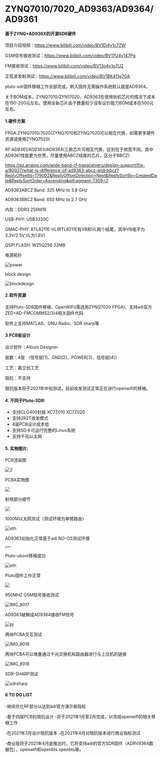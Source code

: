 # ZYNQ7010/7020_AD9363/AD9364/AD9361
####  基于ZYNQ+AD936X的开源SDR硬件

项目介绍视频：https://www.bilibili.com/video/BV1Di4y1c7ZW

GSM信号接收测试：https://www.bilibili.com/video/BV17U4y147Pg

FM接收测试：https://www.bilibili.com/video/BV13o4y1o7U2

正弦波发射测试：https://www.bilibili.com/video/BV1BK411g7GA

pluto-sdr固件移植工作全部完成，刷入固件无需操作系统默认就是AD9364。

关于BOM成本，ZYNQ7010/ZYN17020、AD9363在使用拆机芯片的情况下成本在150-200元左右。使用全新芯片由于数量较少没有议价能力BOM成本在500元左右。

#### 1.硬件方案

FPGA:ZYNQ7010/7020(ZYNQ7010和ZYNQ7020可以相互代换，如需更多硬件资源请使用ZYNQ7020)

RF:AD9361/AD9363/AD9364(三款芯片可相互代换，区别在于频宽不同。其中AD9361性能更为优秀，尽量使用ABCZ结尾的芯片，区分于BBCZ)

https://ez.analog.com/wide-band-rf-transceivers/design-support/f/q-a/80027/what-is-difference-of-ad9363-abcz-and-bbcz?ReplyOffsetId=179002&ReplyOffsetDirection=Next&ReplySortBy=CreatedDate&ReplySortOrder=Ascending&pifragment-7309=2

AD9363ABCZ Band: 325 MHz to 3.8 GHz

AD9363BBCZ Band: 650 MHz to 2.7 GHz

内存：DDR3 256M16

USB-PHY: USB3320C

GMAC-PHY: RTL8211E-VL(RTL8211E有VB和VL两个结尾，其中VB电平为3.3V/2.5V,VL为1.8V)

QSPI FLASH: W25Q256 32MB

电源拓扑

![power](images/power.png)

block design

![blockdesign](images/blockdesign.png)

#### 2.软件资源

支持Pluto-SDR固件移植、OpenWiFi(需选用ZYNQ7020 FPGA)、支持adi官方ZED+AD-FMCOMMS2/3/4相关固件代码

软件上支持MATLAB、GNU Radio、SDR sharp等

#### 3.PCB板设计

设计软件：Altium Designer

层数：4层 （信号层[1]、GND[2]、POWER[3]、信号层[4]）

工艺：嘉立创工艺

阻抗：不支持

阻抗版本将于2021年中旬测试，目前收发测试正常正在进行openwifi的移植。

#### 4. 不同于Pluto-SDR:

- 支持CLG400封装 XC7Z010 XC7Z020
- 支持2R2T收发模式
- 4层PCB设计成本低
- 支持SD卡可运行完整的Linux系统
- 支持千兆以太网

#### 5. 实物图片:

PCB渲染图

![2](images/grade.png)

PCBA实物图

![](images/IMG_8132.JPG)

射频部分细节

![](images/IMG_8133.JPG)

1000M以太网测试（测试环境为单臂路由）

![eth](images/500m.JPG)

AD9363初始化正常基于adi NO-OS测试环境

<img src="images/csh.png" alt="eth" style="zoom:50%;" />

Pluto-uboot移植成功

![eth](images/pluto-system.png)

Pluto固件工作正常

![](images/IMG_8016.PNG)

950MHZ GSM信号接收测试

![IMG_8017](images/iio.png)

AD9363破解成AD9364接收FM信号 

![pj](images/pj.png)

两块PCBA交互测试

![IMG_8018](images/IMG_8129.JPG)

两块PCBA可以堆叠通过千兆交换机和路由器进行与上位机的链接

![IMG_8018](images/IMG_8131.JPG)

SDR-SHARP测试

![sdrsharp](images/sdrsharp.jpg)

#### 6 TO DO LIST

-继续优化RF部分以达到adi官方演示板指标 

-基于四层PCB的阻抗设计 -将于2021年1月至2月完成，以完成openwifi的相关移植工作 

-在2021年3月设计阻抗版本 -在2021年4月对阻抗版本进行商业指标测试 

-商业版将于2021年4月底推出时，它将支持adi的官方SDR固件（ADRV9364数据包），openwifi和openbts openbts等。
